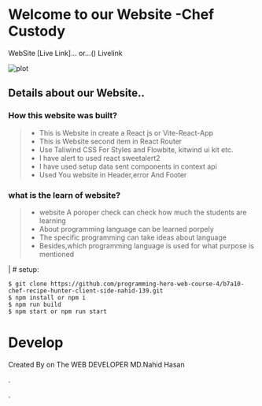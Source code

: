 # Welcome to our Website -Chef Custody

WebSite  [Live Link]...
or...() Livelink

![plot](https://i.ibb.co/vBWVt04/3e8b208aec729fe8ea7e15ead554e7d5-modified.png)


## Details about our Website..
### How this website  was built?
> * This is Website in create a React js or Vite-React-App
> * This is Website second item in React Router
> * Use Taliwind CSS For Styles and Flowbite, kitwind ui kit etc.
> * I have alert to used react sweetalert2
> * I have used setup  data sent components in context api
> * Used You website in Header,error And Footer


### what is the learn of website?
> * website A poroper check can check how much the students are learning
> * About programming language can be learned porpely
> * The specific programming can take ideas about language
> * Besides,which programming language is used for what purpose is mentioned

| # setup:


```
$ git clone https://github.com/programming-hero-web-course-4/b7a10-chef-recipe-hunter-client-side-nahid-139.git
$ npm install or npm i
$ npm run build  
$ npm start or npm run start
```

# Develop

Created By on The WEB DEVELOPER MD.Nahid Hasan

.

.





